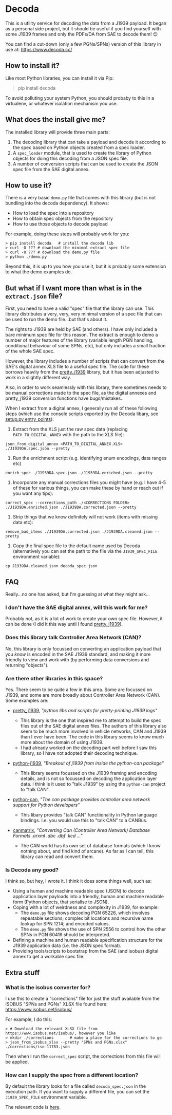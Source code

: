 # Decoda

This is a utility service for decoding the data from a J1939 payload. It began as a personal side project, but it should be useful if you find yourself with some J1939 frames and only the PDFs/DA from SAE to decode them! 😉

You can find a cut-down (only a few PGNs/SPNs) version of this library in use at: https://www.decoda.cc/

## How to install it?

Like most Python libraries, you can install it via Pip:

> pip install decoda

To avoid polluting your system Python, you should probaby to this in a virtualenv, or whatever isolation mechanism you use.

## What does the install give me?

The installed library will provide three main parts:

1. The decoding library that can take a payload and decode it according to the spec based on Python objects created from a spec loader.
1. A `spec_loader` module, that is used to create the library of Python objects for doing this decoding from a JSON spec file.
1. A number of conversion scripts that can be used to create the JSON spec file from the SAE digital annex.

## How to use it?

There is a very basic `demo.py` file that comes with this library (but is not bundling into the decoda dependency). It shows:

 * How to load the spec into a repository
 * How to obtain spec objects from the repository
 * How to use those objects to decode payload

For example, doing these steps will probably work for you:

```
> pip install decoda   # install the decoda lib
> curl -O ??? # download the minimal extract spec file
> curl -O ??? # download the demo.py file
> python ./demo.py
```

Beyond this, it is up to you how you use it, but it is probably some extension to what the demo examples do.


## But what if I want more than what is in the `extract.json` file?

First, you need to have a valid "spec" file that the library can use. This library distributes a very, very, very minimal version of a spec file that can be used to run the demo file...but that's about it.

The rights to J1939 are held by SAE (and others). I have only included a bare minimum spec file for this reason. The extract is enough to demo a number of major features of the library (variable length PGN handling, conditional behaviour of some SPNs, etc), but only includes a small fraction of the whole SAE spec.

However, the library includes a number of scripts that can convert from the SAE's digital annex XLS file to a useful spec file. The code for these borrows heavliy from the [pretty_j1939](https://github.com/nmfta-repo/pretty_j1939) library, but it has been adjusted to work in a slightly different way.

Also, in order to work seamlessly with this library, there sometimes needs to be manual corrections made to the spec file, as the digital annexes and pretty_j1939 conversion functions have bugs/mistakes.

When I extract from a digital annex, I generally run all of these following steps (which use the console scripts exported by the Decoda libary, see [setup.py entry_points](https://github.com/andrewdodd/decoda/blob/main/setup.py#L40-L47)):

1. Extract from the XLS just the raw spec data (replacing `PATH_TO_DIGITAL_ANNEX` with the path to the XLS file):
```
json_from_digital_annex <PATH_TO_DIGITAL_ANNEX.XLS> ./J1939DA.spec.json --pretty
```

1. Run the enrichment script (e.g. identifying enum encodings, data ranges etc)
```
enrich_spec ./J1939DA.spec.json ./J1939DA.enriched.json --pretty
```

1. Incorporate any manual corrections files you might have (e.g. I have 4-5 of these for various things, you can make these by hand or reach out if you want any tips):
```
correct_spec --corrections_path ./<CORRECTIONS FOLDER> ./J1939DA.enriched.json ./J1939DA.corrected.json --pretty
```

1. Strip things that we know definitely will not work (items with missing data etc):
```
remove_bad_items ./J1939DA.corrected.json ./J1939DA.cleaned.json --pretty
```
1. Copy the final spec file to the default name used by Decoda (alternatively you can set the path to the file via the `J1939_SPEC_FILE` environment variable):
```
cp J1939DA.cleaned.json decoda_spec.json
```


## FAQ
Really...no one has asked, but I'm guessing at what they might ask...

### I don't have the SAE digital annex, will this work for me?
Probably not, as it is a lot of work to create your own spec file. However, it can be done (I did it this way until I found [pretty_j1939](https://github.com/nmfta-repo/pretty_j1939)).

### Does this library talk Controller Area Network (CAN)?
No, this library is only focussed on converting an application payload that you *know* is encoded in the SAE J1939 standard, and making it more friendly to view and work with (by performing data conversions and returning "objects").

### Are there other libraries in this space?
Yes. There seem to be quite a few in this area. Some are focussed on J1939, and some are more broadly about Controller Area Network (CAN). Some examples are:

 * [pretty_j1939](https://github.com/nmfta-repo/pretty_j1939), *"python libs and scripts for pretty-printing J1939 logs"*
   - This library is the one that inspired me to attempt to build the spec files out of the SAE digital annex files. The authors of this library also seem to be much more involved in vehicle networks, CAN and J1939 than I ever have been. The code in this library seems to know much more about the domain of using J1939.
   - I had already worked on the decoding part well before I saw this library, so I have not adopted their decoding technique.

 * [python-j1939](https://github.com/milhead2/python-j1939), *"Breakout of j1939 from inside the python-can package"*
   - This library seems focussed on the J1939 framing and encoding details, and is not so focussed on decoding the application layer data. I think is it used to "talk J1939" by using the `python-can` project to "talk CAN".

 * [python-can](https://github.com/hardbyte/python-can), *"The can package provides controller area network support for Python developers"*
   - This libary provides "talk CAN" functiionality in Python language bindings. I.e. you would use this to "talk CAN" to a CANBus.

 * [canmatrix](https://github.com/ebroecker/canmatrix), *"Converting Can (Controller Area Network) Database Formats .arxml .dbc .dbf .kcd ..."*
   - The CAN world has its own set of database formats (which I know nothing about, and find kind of arcane). As far as I can tell, this library can read and convert them.

### Is Decoda any good?
I think so, but hey, I wrote it. I think it does some things well, such as:

 - Using a human and machine readable spec (JSON) to decode application layer payloads into a friendly, human and machine readable form (Python objects, that serialise to JSON).
 - Coping with a lot of weirdness and complexity in J1939, for example:
   - The `demo.py` file shows decoding PGN 65226, which involves repeatable sections; complex bit locations and recursive name lookup for SPN 1214; and encoded values.
   - The `demo.py` file shows the use of SPN 2556 to control how the other SPNs in PGN 60416 should be interpreted.
 - Defining a machine and human readable specification structure for the J1939 application data (i.e. the JSON spec format).
 - Providing tools/scripts to bootstrap from the SAE (and isobus) digital annex to get a workable spec file.

## Extra stuff

### What is the isobus converter for?
I use this to create a "corrections" file for just the stuff available from the ISOBUS "SPNs and PGNs" XLSX file found here: https://www.isobus.net/isobus/

For example, I do this:
```
> # Download the relevant XLSX file from https://www.isobus.net/isobus/, however you like
> mkdir ./corrections       # make a place for the corrections to go
> json_from_isobus_xlsx --pretty "SPNs and PGNs.xlsx" ./corrections/iso-11783.json
```

Then when I run the `correct_spec` script, the corrections from this file will be applied.

### How can I supply the spec from a different location?
By default the library looks for a file called `decoda_spec.json` in the execution path. If you want to supply a different file, you can set the `J1939_SPEC_FILE` environment variable.

The relevant code is [here](https://github.com/andrewdodd/decoda/blob/main/src/decoda/spec_loader.py#L256).
